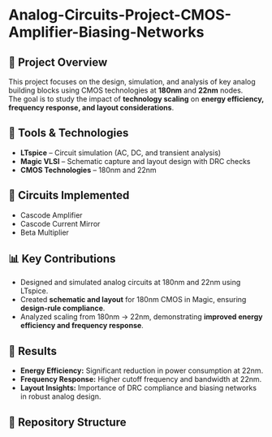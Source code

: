 # Analog-Circuits-Project-CMOS-Amplifier-Biasing-Networks


## 📌 Project Overview
This project focuses on the design, simulation, and analysis of key analog building blocks using CMOS technologies at **180nm** and **22nm** nodes.  
The goal is to study the impact of **technology scaling** on **energy efficiency, frequency response, and layout considerations**.  

## 🔧 Tools & Technologies
- **LTspice** – Circuit simulation (AC, DC, and transient analysis)  
- **Magic VLSI** – Schematic capture and layout design with DRC checks  
- **CMOS Technologies** – 180nm and 22nm  

## 🧩 Circuits Implemented
- Cascode Amplifier  
- Cascode Current Mirror  
- Beta Multiplier  

## 📊 Key Contributions
- Designed and simulated analog circuits at 180nm and 22nm using LTspice.  
- Created **schematic and layout** for 180nm CMOS in Magic, ensuring **design-rule compliance**.  
- Analyzed scaling from 180nm → 22nm, demonstrating **improved energy efficiency and frequency response**.  

## 🚀 Results
- **Energy Efficiency:** Significant reduction in power consumption at 22nm.  
- **Frequency Response:** Higher cutoff frequency and bandwidth at 22nm.  
- **Layout Insights:** Importance of DRC compliance and biasing networks in robust analog design.  

## 📂 Repository Structure
